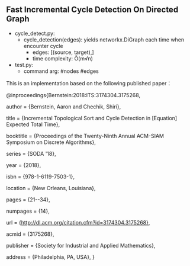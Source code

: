 ## Fast Incremental Cycle Detection On Directed Graph

- cycle_detect.py: 
    - cycle_detection(edges): yields networkx.DiGraph each time when encounter cycle
        - edges: [(source, target),]
        - time complexity: Õ(m√n)
- test.py:
    - command arg: #nodes #edges

This is an implementation based on the following published paper：

@inproceedings{Bernstein:2018:ITS:3174304.3175268,

 author = {Bernstein, Aaron and Chechik, Shiri},
 
 title = {Incremental Topological Sort and Cycle Detection in [Equation] Expected Total Time},
 
 booktitle = {Proceedings of the Twenty-Ninth Annual ACM-SIAM Symposium on Discrete Algorithms},
 
 series = {SODA '18},
 
 year = {2018},
 
 isbn = {978-1-6119-7503-1},
 
 location = {New Orleans, Louisiana},
 
 pages = {21--34},
 
 numpages = {14},
 
 url = {http://dl.acm.org/citation.cfm?id=3174304.3175268},
 
 acmid = {3175268},
 
 publisher = {Society for Industrial and Applied Mathematics},
 
 address = {Philadelphia, PA, USA},
}
